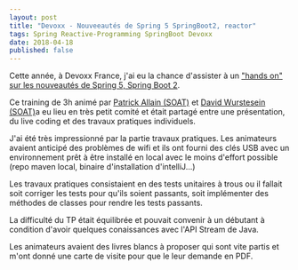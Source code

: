 ```yaml
---
layout: post
title: "Devoxx - Nouveeautés de Spring 5 SpringBoot2, reactor"
tags: Spring Reactive-Programming SpringBoot Devoxx
date: 2018-04-18
published: false
---
```

Cette année, à Devoxx France, j'ai eu la chance d'assister à un ["hands on" sur les nouveautés de Spring 5, Spring Boot 2](https://cfp.devoxx.fr/2018/talk/CAA-2373/Decouvrir_les_nouveautes_de_Spring_5_&_Spring_Boot_2_par_la_pratique). 

Ce training de 3h animé par [Patrick Allain (SOAT)](https://cfp.devoxx.fr/2018/speaker/patrick_allain) et [David Wurstesein (SOAT)](https://cfp.devoxx.fr/2018/speaker/david_wursteisen)a eu lieu en très petit comité et était partagé entre une présentation, du live coding et des travaux pratiques individuels. 

J'ai été très impressionné par la partie travaux pratiques. Les animateurs avaient anticipé des problèmes de wifi et ils ont fourni des clés USB avec un environnement prêt à être installé en local avec le moins d'effort possible (repo maven local, binaire d'installation d'intelliJ...)

Les travaux pratiques consistaient en des tests unitaires à trous ou il fallait soit corriger les tests pour qu'ils soient passants, soit implémenter des méthodes de classes pour rendre les tests passants.

La difficulté du TP était équilibrée et pouvait convenir à un débutant à condition d'avoir quelques conaissances avec l'API Stream de Java.

Les animateurs avaient des livres blancs à proposer qui sont vite partis et m'ont donné une carte de visite pour que le leur demande en PDF. 
